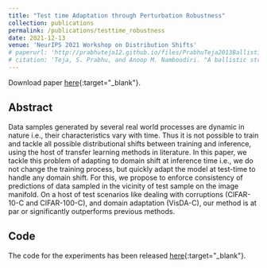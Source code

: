 ```yaml
---
title: "Test time Adaptation through Perturbation Robustness"
collection: publications
permalink: /publications/testtime_robustness
date: 2021-12-13
venue: 'NeurIPS 2021 Workshop on Distribution Shifts'
# paperurl: 'http://prabhuteja12.github.io/files/PrabhuTeja2013Ballistic.pdf'
# citation: 'Teja, S. Prabhu, and Anoop M. Namboodiri. "A ballistic stroke representation of online handwriting for recognition." In 2013 12th International Conference on Document Analysis and Recognition, pp. 857-861. IEEE, 2013.'
---
```


Download paper [here](https://openreview.net/forum?id=GbBeI5z86uD){:target="_blank"}.

## Abstract

Data samples generated by several real world processes are dynamic in nature i.e., their characteristics vary with time.
Thus it is not possible to train and tackle all possible distributional shifts between training and inference, using the
host of transfer learning methods in literature. In this paper, we tackle this problem of adapting to domain shift at
inference time i.e., we do not change the training process, but quickly adapt the model at test-time to handle any
domain shift. For this, we propose to enforce consistency of predictions of data sampled in the vicinity of test sample
on the image manifold. On a host of test scenarios like dealing with corruptions (CIFAR-10-C and CIFAR-100-C), and
domain adaptation (VisDA-C), our method is at par or significantly outperforms previous methods.

## Code

The code for the experiments has been released [here](https://github.com/prabhuteja12/pest){:target="_blank"}.
